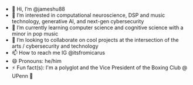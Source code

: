 - 👋 Hi, I’m @jameshu88
- 👀 I’m interested in computational neuroscience, DSP and music technology, generative AI, and next-gen cybersecurity
- 🌱 I’m currently learning computer science and cognitive science with a minor in pop music
- 💞️ I’m looking to collaborate on cool projects at the intersection of the arts / cybersecurity and technology
- 📫 How to reach me IG @itsfromicarus
- 😄 Pronouns: he/him
- ⚡ Fun fact(s): I'm a polyglot and the Vice President of the Boxing Club @ UPenn 🥊 

<!---
jameshu88/jameshu88 is a ✨ special ✨ repository because its `README.md` (this file) appears on your GitHub profile.
You can click the Preview link to take a look at your changes.
--->
